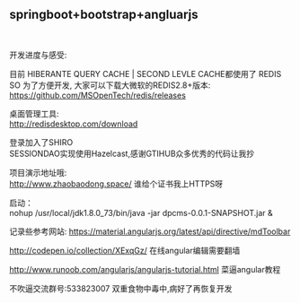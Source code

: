 <h2>springboot+bootstrap+angluarjs</h2></br>

开发进度与感受:</br>

目前 HIBERANTE QUERY CACHE | SECOND LEVLE CACHE都使用了 REDIS</br>
SO 为了方便开发, 大家可以下载大微软的REDIS2.8+版本:</br>
https://github.com/MSOpenTech/redis/releases</br>

桌面管理工具:</br>
http://redisdesktop.com/download</br>

登录加入了SHIRO</br>
SESSIONDAO实现使用Hazelcast,感谢GTIHUB众多优秀的代码让我抄</br>

项目演示地址哦:</br>
http://www.zhaobaodong.space/  谁给个证书我上HTTPS呀</br>

启动：</br>
nohup /usr/local/jdk1.8.0_73/bin/java -jar dpcms-0.0.1-SNAPSHOT.jar &

记录些参考网站:
https://material.angularjs.org/latest/api/directive/mdToolbar

http://codepen.io/collection/XExqGz/ 在线angular编辑需要翻墙

http://www.runoob.com/angularjs/angularjs-tutorial.html 菜逼angular教程

不吹逼交流群号:533823007
双重食物中毒中,病好了再恢复开发
